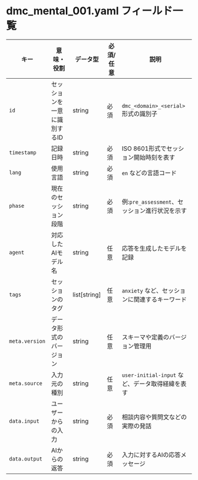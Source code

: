 # dmc_mental_001.yaml フィールド一覧

| キー | 意味・役割 | データ型 | 必須/任意 | 説明 |
| --- | --- | --- | --- | --- |
| `id` | セッションを一意に識別するID | string | 必須 | `dmc_<domain>_<serial>` 形式の識別子 |
| `timestamp` | 記録日時 | string | 必須 | ISO 8601形式でセッション開始時刻を表す |
| `lang` | 使用言語 | string | 必須 | `en` などの言語コード |
| `phase` | 現在のセッション段階 | string | 必須 | 例:`pre_assessment`、セッション進行状況を示す |
| `agent` | 対応したAIモデル名 | string | 任意 | 応答を生成したモデルを記録 |
| `tags` | セッションのタグ | list[string] | 任意 | `anxiety` など、セッションに関連するキーワード |
| `meta.version` | データ形式のバージョン | string | 任意 | スキーマや定義のバージョン管理用 |
| `meta.source` | 入力元の種別 | string | 任意 | `user-initial-input` など、データ取得経緯を表す |
| `data.input` | ユーザーからの入力 | string | 必須 | 相談内容や質問文などの実際の発話 |
| `data.output` | AIからの返答 | string | 必須 | 入力に対するAIの応答メッセージ |

